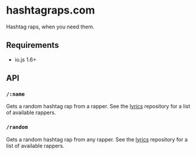 # hashtagraps.com

Hashtag raps, when you need them.

## Requirements

- io.js 1.6+ 

## API

### `/:name`

Gets a random hashtag rap from a rapper. See the [lyrics](lib/lyrics/) repository for a list of available rappers.

### `/random`

Gets a random hashtag rap from any rapper. See the [lyrics](lib/lyrics/) repository for a list of available rappers.

